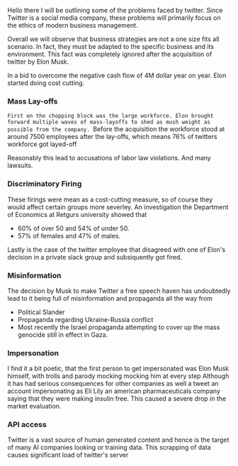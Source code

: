 Hello there I will be outlining some of the problems faced by twitter. Since Twitter is a social media company, these problems will primarily focus on the ethics of modern business management.

Overall we will observe that business strategies are not a one size fits all scenario. In fact, they must be adapted to the specific business and its environment. This fact was completely ignored after the acquisition of twitter by Elon Musk.

In a bid to overcome the negative cash flow of 4M dollar year on year. Elon started doing cost cutting.

### Mass Lay-offs
`First on the chopping block was the large workforce. Elon brought forward multiple waves of mass-layoffs to shed as mush weight as possible from the company. `Before the acquisition the workforce stood at around 7500 employees after the lay-offs, which means 76% of twitters workforce got layed-off

Reasonably this lead to accusations of labor law violations. And many lawsuits.

### Discriminatory Firing
These firings were mean as a cost-cutting measure, so of course they would affect certain groups more severley. An investigation the Department of Economics at Retgurs university showed that 
- 60% of over 50 and 54% of under 50.
- 57% of females and 47% of males.

Lastly is the case of the twitter employee that disagreed with one of Elon's decision in a private slack group and subsiquently got fired.


### Misinformation
The decision by Musk to make Twitter a free speech haven has undoubtedly lead to it being full of misinformation and propaganda all the way from 
- Political Slander
- Propaganda  regarding Ukraine-Russia conflict
- Most recently the Israel propaganda attempting to cover up the mass genocide still in effect in Gaza.

### Impersonation
I find it a bit poetic, that the first person to get impersonated was Elon Musk himself, with trolls and parody  mocking mocking him at every step
Although it has had serious consequences for other companies as well a tweet an account impersonating as Eli Lily an american pharmaceuticals company saying that they were making insulin free. This caused a severe drop in the market evaluation.

### API access
Twitter is a vast source of human generated content and hence is the target of many AI companies looking or training data.
This scrapping of data causes significant load of twitter's server



